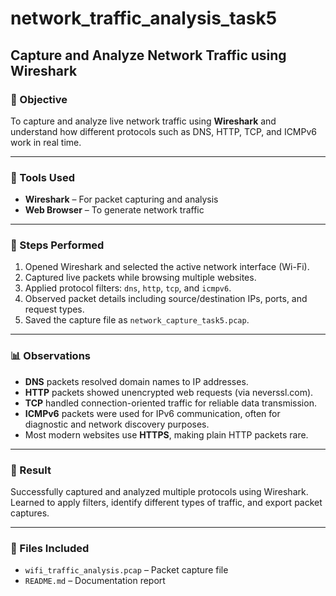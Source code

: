 # network_traffic_analysis_task5 
## Capture and Analyze Network Traffic using Wireshark  

### 🎯 Objective  
To capture and analyze live network traffic using **Wireshark** and understand how different protocols such as DNS, HTTP, TCP, and ICMPv6 work in real time.

---

### 🧰 Tools Used  
- **Wireshark** – For packet capturing and analysis  
- **Web Browser** – To generate network traffic  

---

### 🧪 Steps Performed  
1. Opened Wireshark and selected the active network interface (Wi-Fi).  
2. Captured live packets while browsing multiple websites.  
3. Applied protocol filters: `dns`, `http`, `tcp`, and `icmpv6`.  
4. Observed packet details including source/destination IPs, ports, and request types.  
5. Saved the capture file as `network_capture_task5.pcap`.

---

### 📊 Observations  
- **DNS** packets resolved domain names to IP addresses.  
- **HTTP** packets showed unencrypted web requests (via neverssl.com).  
- **TCP** handled connection-oriented traffic for reliable data transmission.  
- **ICMPv6** packets were used for IPv6 communication, often for diagnostic and network discovery purposes.  
- Most modern websites use **HTTPS**, making plain HTTP packets rare.

---

### 🧾 Result  
Successfully captured and analyzed multiple protocols using Wireshark.  
Learned to apply filters, identify different types of traffic, and export packet captures.

---

### 📁 Files Included  
- `wifi_traffic_analysis.pcap` – Packet capture file  
- `README.md` – Documentation report
